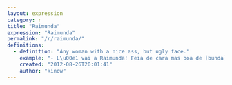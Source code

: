 ```yaml
---
layout: expression
category: r
title: "Raimunda"
expression: "Raimunda"
permalink: "/r/raimunda/"
definitions:
  - definition: "Any woman with a nice ass, but ugly face."
    example: "- L\u00e1 vai a Raimunda! Feia de cara mas boa de [bunda](/b/bunda/)!"
    created: "2012-08-26T20:01:41"
    author: "kinow"
---
```

